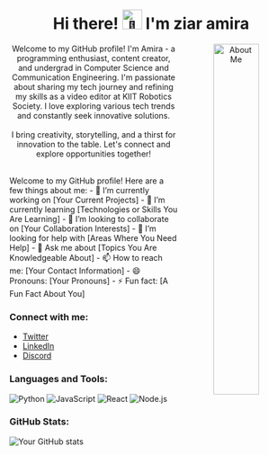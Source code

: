 <h1 align="center">
  Hi there!  <img src="https://github.com/user-attachments/assets/f73de3e6-648e-4c69-aee0-b8bf38bbca75" height="35px" alt="👋" />
  I'm ziar amira
</h1>
<div align="center">
<p align="center">
  <img align="right" width="40%" src="https://ik.imagekit.io/chaitanya/Readme/aboutme.png?updatedAt=1695800966813" alt="About Me" />
   Welcome to my GitHub profile! I'm Amira - a programming enthusiast, content creator, and undergrad in Computer Science and Communication Engineering. I'm passionate about sharing my tech journey and refining my skills as a video editor at KIIT Robotics Society. I love exploring various tech trends and constantly seek innovative solutions. 
  <br /><br />
  I bring creativity, storytelling, and a thirst for innovation to the table. Let's connect and explore opportunities together!
  <br /><br />
 
</p>
</div>
 Welcome to my GitHub profile! Here are a few things about me:
- 🔭 I’m currently working on [Your Current Projects]
- 🌱 I’m currently learning [Technologies or Skills You Are Learning]
- 👯 I’m looking to collaborate on [Your Collaboration Interests]
- 🤔 I’m looking for help with [Areas Where You Need Help]
- 💬 Ask me about [Topics You Are Knowledgeable About]
- 📫 How to reach me: [Your Contact Information]
- 😄 Pronouns: [Your Pronouns]
- ⚡ Fun fact: [A Fun Fact About You]

### Connect with me:
- [Twitter](https://twitter.com/yourhandle)
- [LinkedIn](https://linkedin.com/in/yourhandle)
- [Discord](https://discord.gg/yourinvite)

### Languages and Tools:
![Python](https://img.shields.io/badge/-Python-020202?style=flat-square&logo=python&logoColor=white)
![JavaScript](https://img.shields.io/badge/-JavaScript-020202?style=flat-square&logo=javascript&logoColor=white)
![React](https://img.shields.io/badge/-React-020202?style=flat-square&logo=react&logoColor=white)
![Node.js](https://img.shields.io/badge/-NodeJS-020202?style=flat-square&logo=Node.js&logoColor=white)

### GitHub Stats:
![Your GitHub stats](https://github-readme-stats.vercel.app/api?username=ziaramira&show_icons=true&theme=react)
